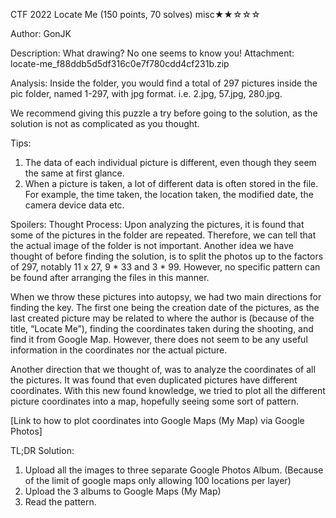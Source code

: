 CTF 2022
Locate Me (150 points, 70 solves)
misc★★☆☆☆
 
Author: GonJK

Description:
What drawing? No one seems to know you!
Attachment: locate-me_f88ddb5d5df316c0e7f780cdd4cf231b.zip

Analysis:
Inside the folder, you would find a total of 297 pictures inside the pic folder, named 1-297, with jpg format.
i.e. 2.jpg, 57.jpg, 280.jpg. 

We recommend giving this puzzle a try before going to the solution, as the solution is not as complicated as you thought.

Tips:
1.	The data of each individual picture is different, even though they seem the same at first glance.
2.	When a picture is taken, a lot of different data is often stored in the file. For example, the time taken, the location taken, the modified date, the camera device data etc.

Spoilers:
Thought Process:
Upon analyzing the pictures, it is found that some of the pictures in the folder are repeated. Therefore, we can tell that the actual image of the folder is not important.
Another idea we have thought of before finding the solution, is to split the photos up to the factors of 297, notably 11 x 27, 9 * 33 and 3 * 99. However, no specific pattern can be found after arranging the files in this manner.

When we throw these pictures into autopsy, we had two main directions for finding the key. The first one being the creation date of the pictures, as the last created picture may be related to where the author is (because of the title, “Locate Me”), finding the coordinates taken during the shooting, and find it from Google Map. However, there does not seem to be any useful information in the coordinates nor the actual picture.

Another direction that we thought of, was to analyze the coordinates of all the pictures. It was found that even duplicated pictures have different coordinates. With this new found knowledge, we tried to plot all the different picture coordinates into a map, hopefully seeing some sort of pattern.

[Link to how to plot coordinates into Google Maps (My Map) via Google Photos]


TL;DR Solution:
1.	Upload all the images to three separate Google Photos Album. (Because of the limit of google maps only allowing 100 locations per layer)
2.	Upload the 3 albums to Google Maps (My Map)
3.	Read the pattern.
